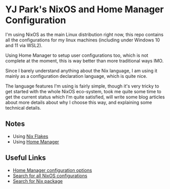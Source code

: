 # YJ Park's NixOS and Home Manager Configuration

I'm using NixOS as the main Linux distribution right now, this repo contains all the configurations for my linux machines (including under Windows 10 and 11 via WSL2).

Using Home Manager to setup user configurations too, which is not complete at the moment, this is way better than more traditional ways IMO.

Since I barely understand anything about the Nix language, I am using it mainly as a configuration declaration language, which is quite nice.

The language features I'm using is fairly simple, though it's very tricky to get started with the whole NixOS eco-system, took me quite some time to get the current status which I'm quite satisfied, will write some blog articles about more details about why I choose this way, and explaining some technical details.

## Notes

- Using [Nix Flakes](https://nixos.wiki/wiki/Flakes)
- Using [Home Manager](https://github.com/nix-community/home-manager)

## Useful Links

- [Home Manager configuration options](https://nix-community.github.io/home-manager/options.html)
- [Search for all NixOS configurations](https://mynixos.com/)
- [Search for Nix package](https://nixos.org/)